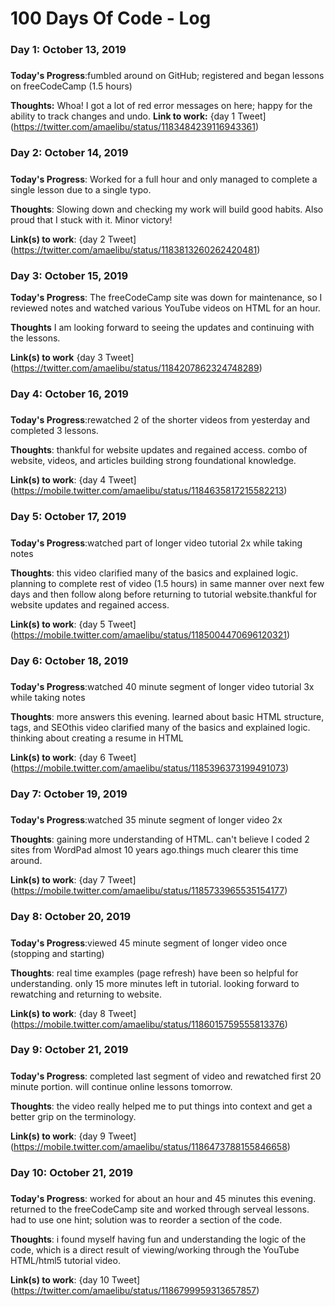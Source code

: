 # 100 Days Of Code - Log

### Day 1: October 13, 2019
##### 

**Today's Progress**:fumbled around on GitHub; registered and began lessons on freeCodeCamp (1.5 hours)

**Thoughts:** Whoa! I got a lot of red error messages on here; happy for the ability to track changes and undo. 
**Link to work:** {day 1 Tweet](https://twitter.com/amaelibu/status/1183484239116943361)

### Day 2: October 14, 2019
##### 

**Today's Progress**: Worked for a full hour and only managed to complete a single lesson due to a single typo.

**Thoughts**: Slowing down and checking my work will build good habits. Also proud that I stuck with it. Minor victory!

**Link(s) to work**: {day 2 Tweet] (https://twitter.com/amaelibu/status/1183813260262420481)


### Day 3: October 15, 2019

**Today's Progress**: The freeCodeCamp site was down for maintenance, so I reviewed notes and watched various YouTube videos on HTML for an hour.

**Thoughts** I am looking forward to seeing the updates and continuing with the lessons.

**Link(s) to work** {day 3 Tweet] (https://twitter.com/amaelibu/status/1184207862324748289)

### Day 4: October 16, 2019
##### 

**Today's Progress**:rewatched 2 of the shorter videos from yesterday and completed 3 lessons.

**Thoughts**: thankful for website updates and regained access. combo of website, videos, and articles building strong foundational knowledge.

**Link(s) to work**: {day 4 Tweet] (https://mobile.twitter.com/amaelibu/status/1184635817215582213)


### Day 5: October 17, 2019
##### 

**Today's Progress**:watched part of longer video tutorial 2x while taking notes

**Thoughts**: this video clarified many of the basics and explained logic. planning to complete rest of video (1.5 hours) in same manner over next few days and then follow along before returning to tutorial website.thankful for website updates and regained access. 

**Link(s) to work**: {day 5 Tweet] (https://mobile.twitter.com/amaelibu/status/1185004470696120321)


### Day 6: October 18, 2019
##### 

**Today's Progress**:watched 40 minute segment of longer video tutorial 3x while taking notes

**Thoughts**: more answers this evening. learned about basic HTML structure, tags, and SEOthis video clarified many of the basics and explained logic. thinking about creating a resume in HTML

**Link(s) to work**: {day 6 Tweet] (https://mobile.twitter.com/amaelibu/status/1185396373199491073)


### Day 7: October 19, 2019
##### 

**Today's Progress**:watched 35 minute segment of longer video 2x

**Thoughts**: gaining more understanding of HTML. can't believe I coded 2 sites from WordPad almost 10 years ago.things much clearer this time around. 

**Link(s) to work**: {day 7 Tweet] (https://mobile.twitter.com/amaelibu/status/1185733965535154177)


### Day 8: October 20, 2019
##### 

**Today's Progress**:viewed 45 minute segment of longer video once (stopping and starting)

**Thoughts**: real time examples (page refresh) have been so helpful for understanding. only 15 more minutes left in tutorial. looking forward to rewatching and returning to website.

**Link(s) to work**: {day 8 Tweet] (https://mobile.twitter.com/amaelibu/status/1186015759555813376)


### Day 9: October 21, 2019
##### 

**Today's Progress**: completed last segment of video and rewatched first 20 minute portion. will continue online lessons tomorrow.

**Thoughts**: the video really helped me to put things into context and get a better grip on the terminology.

**Link(s) to work**: {day 9 Tweet] (https://mobile.twitter.com/amaelibu/status/1186473788155846658)


### Day 10: October 21, 2019
##### 

**Today's Progress**: worked for about an hour and 45 minutes this evening. returned to the freeCodeCamp site and worked through serveal lessons. had to use one hint; solution was to reorder a section of the code.

**Thoughts**: i found myself having fun and understanding the logic of the code, which is a direct result of viewing/working through the YouTube HTML/html5 tutorial video.

**Link(s) to work**: {day 10 Tweet] (https://twitter.com/amaelibu/status/1186799959313657857)

